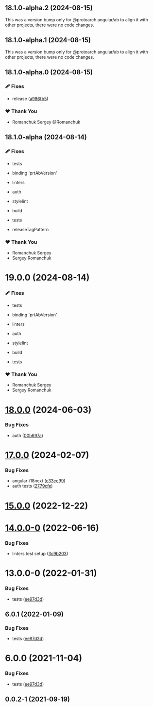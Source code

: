 ## 18.1.0-alpha.2 (2024-08-15)

This was a version bump only for @protoarch.angular/ab to align it with other projects, there were no code changes.

## 18.1.0-alpha.1 (2024-08-15)

This was a version bump only for @protoarch.angular/ab to align it with other projects, there were no code changes.

## 18.1.0-alpha.0 (2024-08-15)

### 🩹 Fixes

-   release ([a986fb5](https://github.com/protoarch/angular/commit/a986fb5))

### ❤️ Thank You

-   Romanchuk Sergey @Romanchuk

## 18.1.0-alpha (2024-08-14)

### 🩹 Fixes

-   tests

-   binding 'prtAbVersion'

-   linters

-   auth

-   stylelint

-   build

-   tests

-   releaseTagPattern

### ❤️ Thank You

-   Romanchuk Sergey
-   Sergey Romanchuk

# 19.0.0 (2024-08-14)

### 🩹 Fixes

-   tests

-   binding 'prtAbVersion'

-   linters

-   auth

-   stylelint

-   build

-   tests

### ❤️ Thank You

-   Romanchuk Sergey
-   Sergey Romanchuk

# [18.0.0](https://github.com/protoarch/angular/compare/v18.0.0-1...v18.0.0) (2024-06-03)

### Bug Fixes

-   auth ([00b697a](https://github.com/protoarch/angular/commit/00b697a971fe58089e5e48abb61300debc6eec2c))

# [17.0.0](https://github.com/protoarch/angular/compare/v14.1.2...v17.0.0) (2024-02-07)

### Bug Fixes

-   angular-i18next ([c33ce99](https://github.com/protoarch/angular/commit/c33ce996ae42b4f495ad7b6eafeb45a78760393a))
-   auth tests ([2779cfe](https://github.com/protoarch/angular/commit/2779cfeb8a7eb859fb5f8e9f2d165603fa225df2))

# [15.0.0](https://github.com/protoarch/angular/compare/v14.1.2...v15.0.0) (2022-12-22)

# [14.0.0-0](https://github.com/protoarch/angular/compare/v13.1.0...v14.0.0-0) (2022-06-16)

### Bug Fixes

-   linters test setup ([3c9b203](https://github.com/protoarch/angular/commit/3c9b203cb21b9be569eb3f546190dfcfa6102214))

# 13.0.0-0 (2022-01-31)

### Bug Fixes

-   tests ([ee97d3d](https://github.com/protoarch/angular/commit/ee97d3d9ea52efff2488d797e26b915b0e71a39a))

## 6.0.1 (2022-01-09)

### Bug Fixes

-   tests ([ee97d3d](https://github.com/protoarch/angular/commit/ee97d3d9ea52efff2488d797e26b915b0e71a39a))

# 6.0.0 (2021-11-04)

### Bug Fixes

-   tests ([ee97d3d](https://github.com/protoarch/angular/commit/ee97d3d9ea52efff2488d797e26b915b0e71a39a))

## 0.0.2-1 (2021-09-19)
